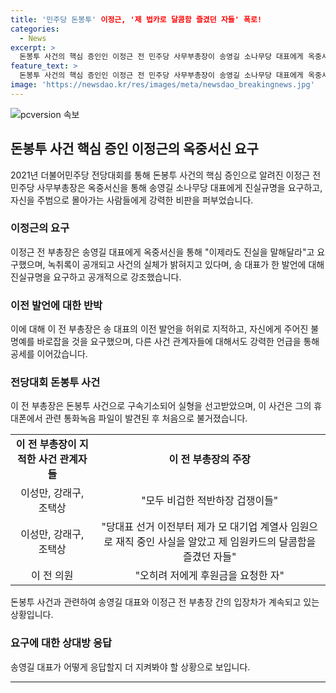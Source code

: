 ```yaml
---
title: '민주당 돈봉투' 이정근, '제 법카로 달콤함 즐겼던 자들' 폭로!
categories:
  - News
excerpt: >
  돈봉투 사건의 핵심 증인인 이정근 전 민주당 사무부총장이 송영길 소나무당 대표에게 옥중서신을 보내 "진실을 말해달라"고 요구했다. 녹취록 공개와 사건의 실체 규명을 강조하며, 송 대표와 다른 관계자들을 공격했고, 자신을 몽땅 뒤집어씌웠다고 지적했다. 또한, 송 대표를 향해 돈봉투 사건을 알고 있었다고 주장하며, 지난해 징역 4년2개월을 확정 받은 혐의가 있었다.
feature_text: >
  돈봉투 사건의 핵심 증인인 이정근 전 민주당 사무부총장이 송영길 소나무당 대표에게 옥중서신을 보내 "진실을 말해달라"고 요구했다. 녹취록 공개와 사건의 실체 규명을 강조하며, 송 대표와 다른 관계자들을 공격했고, 자신을 몽땅 뒤집어씌웠다고 지적했다. 또한, 송 대표를 향해 돈봉투 사건을 알고 있었다고 주장하며, 지난해 징역 4년2개월을 확정 받은 혐의가 있었다.
image: 'https://newsdao.kr/res/images/meta/newsdao_breakingnews.jpg'
---
```


<p><img src="https://newsdao.kr/res/images/meta/newsdao_breakingnews.jpg" alt="pcversion 속보" /></p>

<h2 data-ke-size="size26">돈봉투 사건 핵심 증인 이정근의 옥중서신 요구</h2>

<p data-ke-size="size16">2021년 더불어민주당 전당대회를 통해 돈봉투 사건의 핵심 증인으로 알려진 이정근 전 민주당 사무부총장은 옥중서신을 통해 송영길 소나무당 대표에게 진실규명을 요구하고, 자신을 주범으로 몰아가는 사람들에게 강력한 비판을 퍼부었습니다.</p>

<h3>이정근의 요구</h3>

<p data-ke-size="size16">이정근 전 부총장은 송영길 대표에게 옥중서신을 통해 "이제라도 진실을 말해달라"고 요구했으며, 녹취록이 공개되고 사건의 실체가 밝혀지고 있다며, 송 대표가 한 발언에 대해 진실규명을 요구하고 공개적으로 강조했습니다.</p>

<h3>이전 발언에 대한 반박</h3>

<p data-ke-size="size16">이에 대해 이 전 부총장은 송 대표의 이전 발언을 허위로 지적하고, 자신에게 주어진 불명예를 바로잡을 것을 요구했으며, 다른 사건 관계자들에 대해서도 강력한 언급을 통해 공세를 이어갔습니다.</p>

<h3>전당대회 돈봉투 사건</h3>

<p data-ke-size="size16">이 전 부총장은 돈봉투 사건으로 구속기소되어 실형을 선고받았으며, 이 사건은 그의 휴대폰에서 관련 통화녹음 파일이 발견된 후 처음으로 불거졌습니다.</p>

<table>
  <tbody>
    <tr>
      <td style="text-align: center; height: 17px;"><b>이 전 부총장이 지적한 사건 관계자들</b></td>
      <td style="text-align: center; height: 17px;"><b>이 전 부총장의 주장</b></td>
    </tr>
    <tr>
      <td style="text-align: center; height: 17px;">이성만, 강래구, 조택상</td>
      <td style="text-align: center; height: 17px;">"모두 비겁한 적반하장 겁쟁이들"</td>
    </tr>
    <tr>
      <td style="text-align: center; height: 17px;">이성만, 강래구, 조택상</td>
      <td style="text-align: center; height: 17px;">"당대표 선거 이전부터 제가 모 대기업 계열사 임원으로 재직 중인 사실을 알았고 제 임원카드의 달콤함을 즐겼던 자들"</td>
    </tr>
    <tr>
      <td style="text-align: center; height: 17px;">이 전 의원</td>
      <td style="text-align: center; height: 17px;">"오히려 저에게 후원금을 요청한 자"</td>
    </tr>
  </tbody>
</table>

<p data-ke-size="size16">돈봉투 사건과 관련하여 송영길 대표와 이정근 전 부총장 간의 입장차가 계속되고 있는 상황입니다.</p>

<h3>요구에 대한 상대방 응답</h3>

<p  data-ke-size="size16">송영길 대표가 어떻게 응답할지 더 지켜봐야 할 상황으로 보입니다.</p>

<hr>

